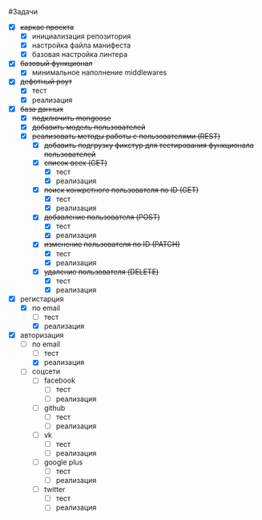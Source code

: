 #Задачи
- [X] ~~каркас проекта~~
  - [X] инициализация репозитория
  - [X] настройка файла манифеста
  - [X] базовая настройка линтера
- [X] ~~базовый функционал~~
  - [X] минимальное наполнение middlewares
- [X] ~~дефотный роут~~
  - [X] тест
  - [X] реализация
- [X] ~~база данных~~
  - [X] ~~подключить mongoose~~
  - [X] ~~добавить модель пользователей~~
  - [X] ~~реализовать методы работы с пользователями (REST)~~
    - [X] ~~добавить подгрузку фикстур для тестирования функционала пользователей~~
    - [X] ~~список всех (GET)~~
      - [X] тест
      - [X] реализация
    - [X] ~~поиск конкретного пользователя по ID (GET)~~
      - [X] тест
      - [X] реализация
    - [X] ~~добавление пользователя (POST)~~
      - [X] тест
      - [X] реализация
    - [X] ~~изменение пользователя по ID (PATCH)~~
      - [X] тест
      - [X] реализация
    - [X] ~~удаление пользователя (DELETE)~~
      - [X] тест
      - [X] реализация
- [X] регистарция
  - [X] по email
      - [ ] тест
      - [X] реализация      
- [X] авторизация
  - [ ] по email
      - [ ] тест
      - [X] реализация
  - [ ] соцсети
    - [ ] facebook
      - [ ] тест
      - [ ] реализация
    - [ ] github
      - [ ] тест
      - [ ] реализация
    - [ ] vk
      - [ ] тест
      - [ ] реализация
    - [ ] google plus
      - [ ] тест
      - [ ] реализация
    - [ ] twitter
      - [ ] тест
      - [ ] реализация